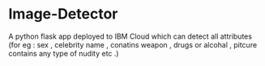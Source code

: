# Image-Detector
A python flask app deployed to IBM Cloud which can detect all attributes (for eg : sex , celebrity name , conatins weapon , drugs or alcohal , pitcure contains any type of nudity etc .)
